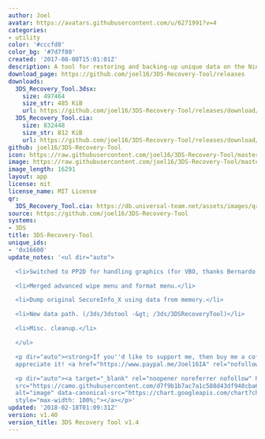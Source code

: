 ```yaml
---
author: Joel
avatar: https://avatars.githubusercontent.com/u/6271991?v=4
categories:
- utility
color: '#cccfd0'
color_bg: '#7d7f80'
created: '2017-08-08T15:01:01Z'
description: A tool for restoring and backing-up unique data on the Nintendo 3DS
download_page: https://github.com/joel16/3DS-Recovery-Tool/releases
downloads:
  3DS_Recovery_Tool.3dsx:
    size: 497464
    size_str: 485 KiB
    url: https://github.com/joel16/3DS-Recovery-Tool/releases/download/v1.40/3DS_Recovery_Tool.3dsx
  3DS_Recovery_Tool.cia:
    size: 832448
    size_str: 812 KiB
    url: https://github.com/joel16/3DS-Recovery-Tool/releases/download/v1.40/3DS_Recovery_Tool.cia
github: joel16/3DS-Recovery-Tool
icon: https://raw.githubusercontent.com/joel16/3DS-Recovery-Tool/master/res/ic_launcher_recovery_tool.png
image: https://raw.githubusercontent.com/joel16/3DS-Recovery-Tool/master/res/banner.png
image_length: 16291
layout: app
license: mit
license_name: MIT License
qr:
  3DS_Recovery_Tool.cia: https://db.universal-team.net/assets/images/qr/3ds_recovery_tool-cia.png
source: https://github.com/joel16/3DS-Recovery-Tool
systems:
- 3DS
title: 3DS-Recovery-Tool
unique_ids:
- '0x16600'
update_notes: '<ul dir="auto">

  <li>Switched to PP2D for handling graphics (for VBO, thanks Bernardo!).</li>

  <li>Merged advanced wipe menu and format menu.</li>

  <li>Dump original SecureInfo_X using data from memory.</li>

  <li>New data path. (/3ds/3dstool -&gt; /3ds/3DSRecoveryTool)</li>

  <li>Misc. cleanup.</li>

  </ul>

  <p dir="auto"><strong>If you''d like to support me, then buy me a coffee, I''d really
  appreciate it! <a href="https://www.paypal.me/Joel16IA" rel="nofollow">https://www.paypal.me/Joel16IA</a></strong></p>

  <p dir="auto"><a target="_blank" rel="noopener noreferrer nofollow" href="https://camo.githubusercontent.com/d7f9b1b7ac7a1c588d43df948cba6c75e8dd4d68ac2b6d04ca39a94aed62c9b5/68747470733a2f2f63686172742e676f6f676c65617069732e636f6d2f63686172743f6368743d71722663686c3d68747470732533412532462532466769746875622e636f6d2532466a6f656c31362532463344532d5265636f766572792d546f6f6c25324672656c6561736573253246646f776e6c6f616425324676312e34302532463344535f5265636f766572795f546f6f6c2e636961266368733d313830783138302663686f653d5554462d382663686c643d4c25374332"><img
  src="https://camo.githubusercontent.com/d7f9b1b7ac7a1c588d43df948cba6c75e8dd4d68ac2b6d04ca39a94aed62c9b5/68747470733a2f2f63686172742e676f6f676c65617069732e636f6d2f63686172743f6368743d71722663686c3d68747470732533412532462532466769746875622e636f6d2532466a6f656c31362532463344532d5265636f766572792d546f6f6c25324672656c6561736573253246646f776e6c6f616425324676312e34302532463344535f5265636f766572795f546f6f6c2e636961266368733d313830783138302663686f653d5554462d382663686c643d4c25374332"
  alt="image" data-canonical-src="https://chart.googleapis.com/chart?cht=qr&amp;chl=https%3A%2F%2Fgithub.com%2Fjoel16%2F3DS-Recovery-Tool%2Freleases%2Fdownload%2Fv1.40%2F3DS_Recovery_Tool.cia&amp;chs=180x180&amp;choe=UTF-8&amp;chld=L%7C2"
  style="max-width: 100%;"></a></p>'
updated: '2018-02-18T01:09:31Z'
version: v1.40
version_title: 3DS Recovery Tool v1.4
---
```

